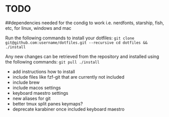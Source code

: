 # TODO

##dependencies needed for the condig to work i.e. nerdfonts, starship, fish, etc, for linux, windows and mac

Run the following commands to install your dotfiles:
``git clone git@github.com:username/dotfiles.git --recursive
cd dotfiles && ./install``

Any new changes can be retrieved from the repository and installed using the following commands:
``git pull
./install``

- add instructions how to install
- include files like fzf-git that are currently not included
- include brew
- include macos settings
- keyboard maestro settings
- new aliases for git
- better tmux split panes keymaps?
- deprecate karabiner once included keyboard maestro

